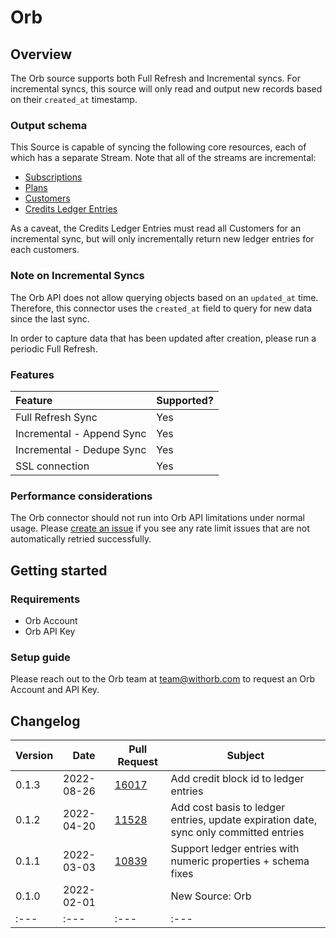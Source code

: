 # Orb

## Overview

The Orb source supports both Full Refresh and Incremental syncs. For incremental syncs, this source
will only read and output new records based on their `created_at` timestamp.

### Output schema

This Source is capable of syncing the following core resources, each of which has a separate Stream. Note that all of the streams are incremental:

* [Subscriptions](https://docs.withorb.com/docs/orb-docs/api-reference/operations/list-subscriptions)
* [Plans](https://docs.withorb.com/docs/orb-docs/api-reference/operations/list-plans)
* [Customers](https://docs.withorb.com/docs/orb-docs/api-reference/operations/list-customers)
* [Credits Ledger Entries](https://docs.withorb.com/docs/orb-docs/api-reference/operations/get-a-customer-credit-ledger)


As a caveat, the Credits Ledger Entries must read all Customers for an incremental sync, but will only incrementally return new ledger entries for each customers.

### Note on Incremental Syncs

The Orb API does not allow querying objects based on an `updated_at` time. Therefore, this connector uses the `created_at` field to query for new data since the last sync.

In order to capture data that has been updated after creation, please run a periodic Full Refresh.

### Features

| Feature | Supported? |
| :--- | :--- |
| Full Refresh Sync | Yes |
| Incremental - Append Sync | Yes |
| Incremental - Dedupe Sync | Yes |
| SSL connection | Yes |

### Performance considerations

The Orb connector should not run into Orb API limitations under normal usage. Please [create an issue](https://github.com/airbytehq/airbyte/issues) if you see any rate limit issues that are not automatically retried successfully.

## Getting started

### Requirements

* Orb Account
* Orb API Key

### Setup guide

Please reach out to the Orb team at [team@withorb.com](mailto:team@withorb.com) to request
an Orb Account and API Key.

## Changelog

| Version | Date | Pull Request | Subject |
| --- | --- | --- | --- |
| 0.1.3 | 2022-08-26 | [16017](https://github.com/airbytehq/airbyte/pull/16017) | Add credit block id to ledger entries
| 0.1.2 | 2022-04-20 | [11528](https://github.com/airbytehq/airbyte/pull/11528) | Add cost basis to ledger entries, update expiration date, sync only committed entries
| 0.1.1 | 2022-03-03 | [10839](https://github.com/airbytehq/airbyte/pull/10839) | Support ledger entries with numeric properties + schema fixes
| 0.1.0 | 2022-02-01 | | New Source: Orb
| :--- | :--- | :--- | :--- |


